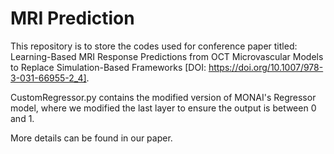 # MRI Prediction
This repository is to store the codes used for conference paper titled: Learning-Based MRI Response Predictions from OCT Microvascular Models to Replace Simulation-Based Frameworks [DOI: https://doi.org/10.1007/978-3-031-66955-2_4].

CustomRegressor.py contains the modified version of MONAI's Regressor model, where we modified the last layer to ensure the output is between 0 and 1.

More details can be found in our paper.
